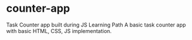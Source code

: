 # counter-app
 Task Counter app built during JS Learning Path
 A basic task counter app with basic HTML, CSS, JS implementation.
